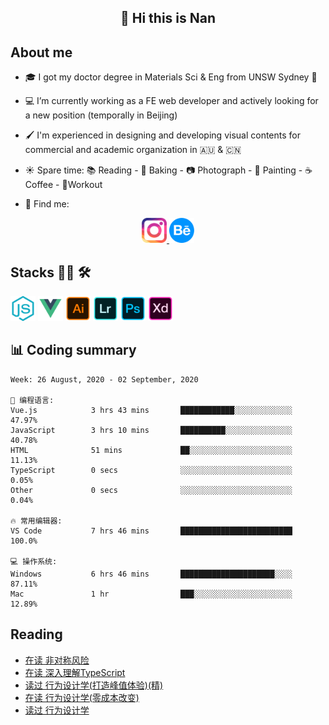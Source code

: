 <h2 align="center">👋 Hi this is Nan</h2>

## About me

- 🎓 I got my doctor degree in Materials Sci & Eng from UNSW Sydney :koala:

- :computer: I’m currently working as a FE web developer and actively looking for a new position (temporally in Beijing)

- :paintbrush: I'm experienced in designing and developing visual contents for commercial and academic organization in :australia: & :cn:

- :sunny: Spare time: :books: Reading - :bread: Baking - :camera: Photograph - :art: Painting - :coffee: Coffee - 💪Workout

- 💬 Find me:
<div align="center">
<a href="https://www.instagram.com/divetothesea/">

<img src="https://raw.githubusercontent.com/southchen/southchen/master/assets/instagram.svg" height="40em"  alt="divetothesea instagram"/>
</a>
<a href="https://www.behance.net/southchen">
<img src="https://raw.githubusercontent.com/southchen/southchen/master/assets/Behance.svg" height="40em"  alt="behance"/>
</a>
</div>

## Stacks 👨‍💻 🛠

<p align='left'>
<div style="display:inline-block">
<img src="https://raw.githubusercontent.com/southchen/southchen/master/assets/JavaScript.svg" height="40em"  alt="javascript"/>
<img src="https://raw.githubusercontent.com/southchen/southchen/master/assets/Vue.svg" height="40em"  alt="vue"/>
<img src="https://raw.githubusercontent.com/southchen/southchen/master/assets/Adobe Ai.svg" height="40em"  alt="adobe ai"/>
<img src="https://raw.githubusercontent.com/southchen/southchen/master/assets/Adobe Lr.svg" height="40em"  alt="adobe lr"/>
<img src="https://raw.githubusercontent.com/southchen/southchen/master/assets/Adobe Ps.svg" height="40em"  alt="adobe Ps"/>
<img src="https://raw.githubusercontent.com/southchen/southchen/master/assets/Adobe Xd.svg" height="40em"  alt="adobe Xd"/>
</div>
</p>

## 📊 Coding summary

<!--START_SECTION:waka-->
```text
Week: 26 August, 2020 - 02 September, 2020

💬 编程语言:
Vue.js            3 hrs 43 mins       ████████████░░░░░░░░░░░░░   47.97%
JavaScript        3 hrs 10 mins       ██████████░░░░░░░░░░░░░░░   40.78%
HTML              51 mins             ██░░░░░░░░░░░░░░░░░░░░░░░   11.13%
TypeScript        0 secs              ░░░░░░░░░░░░░░░░░░░░░░░░░   0.05%
Other             0 secs              ░░░░░░░░░░░░░░░░░░░░░░░░░   0.04%

🔥 常用编辑器:
VS Code           7 hrs 46 mins       █████████████████████████   100.0%

💻 操作系统:
Windows           6 hrs 46 mins       █████████████████████░░░░   87.11%
Mac               1 hr                ███░░░░░░░░░░░░░░░░░░░░░░   12.89%

```


<!--END_SECTION:waka-->

## Reading

<!-- DOUBAN-ACTIVITIES:START -->
- [在读 非对称风险](https://www.douban.com/doubanapp/dispatch?uri=/status/3092709473/)
- [在读 深入理解TypeScript](https://www.douban.com/doubanapp/dispatch?uri=/status/3092709384/)
- [读过 行为设计学(打造峰值体验)(精)](https://www.douban.com/doubanapp/dispatch?uri=/status/3089552571/)
- [在读 行为设计学(零成本改变)](https://www.douban.com/doubanapp/dispatch?uri=/status/3089552375/)
- [读过 行为设计学](https://www.douban.com/doubanapp/dispatch?uri=/status/3089551929/)
<!-- DOUBAN-ACTIVITIES:END -->
